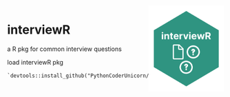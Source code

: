 
<img height='200' align='right' src='img/interviewR.png'>

# interviewR

a R pkg for common interview questions 


load interviewR pkg
```
`devtools::install_github("PythonCoderUnicorn/interviewR")`
```
